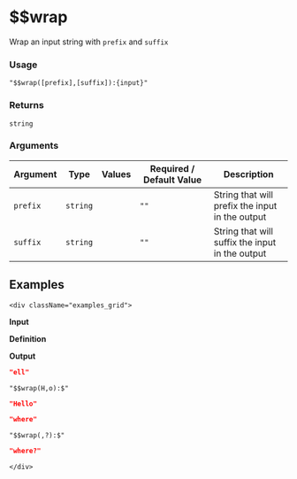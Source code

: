 # $$wrap

Wrap an input string with `prefix` and `suffix`

### Usage
```transformers
"$$wrap([prefix],[suffix]):{input}"
```
### Returns
`string`
### Arguments
| Argument | Type     | Values | Required / Default&nbsp;Value | Description                                     |
|----------|----------|--------|-------------------------------|-------------------------------------------------|
| `prefix` | `string` |        | `""`                          | String that will prefix the input in the output |
| `suffix` | `string` |        | `""`                          | String that will suffix the input in the output |

## Examples
```mdx-code-block
<div className="examples_grid">
```

**Input**

**Definition**

**Output**


```json
"ell"
```
```transformers
"$$wrap(H,o):$"
```
```json
"Hello"
```

```json
"where"
```
```transformers
"$$wrap(,?):$"
```
```json
"where?"
```

```mdx-code-block
</div>
```
